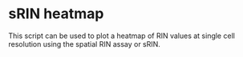 # sRIN heatmap

This script can be used to plot a heatmap of RIN values at single cell resolution using the spatial RIN assay or sRIN.

